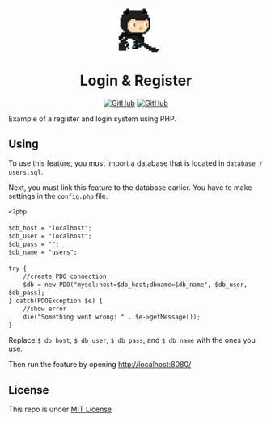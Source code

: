<!-- markdownlint-disable MD033 MD041 -->

<div align="center">
<img width="100px" src="https://github.com/hendrasob/Login-Register/blob/master/assets/github.gif" align="center" />

# Login & Register
<a href="https://github.com/hendrasob/Login-Register/search?l=php"><img src="https://img.shields.io/badge/PHP-777BB4?style=for-the-badge&logo=php&logoColor=white" alt="GitHub" /></a>
<a href="https://github.com/hendrasob/Login-Register/search?l=css"><img src="https://img.shields.io/badge/CSS3-1572B6?style=for-the-badge&logo=css3&logoColor=white" alt="GitHub" /></a>

</div>

Example of a register and login system using PHP.

## Using

To use this feature, you must import a database that is located in `database / users.sql`.

Next, you must link this feature to the database earlier.  You have to make settings in the `config.php` file.

```
<?php

$db_host = "localhost";
$db_user = "localhost";
$db_pass = "";
$db_name = "users";

try {    
    //create PDO connection 
    $db = new PDO("mysql:host=$db_host;dbname=$db_name", $db_user, $db_pass);
} catch(PDOException $e) {
    //show error
    die("Something went wrong: " . $e->getMessage());
}
```

Replace `$ db_host`, `$ db_user`, `$ db_pass`, and `$ db_name` with the ones you use.

Then run the feature by opening [http://localhost:8080/](http://localhost:8080/)

## License

This repo is under <a href="https://github.com/hendrasob/Login-Register/blob/master/LICENSE">MIT License</a>

